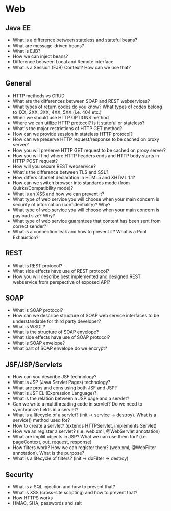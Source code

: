 # Web

## Java EE

- What is a difference between stateless and stateful beans?
- What are message-driven beans?
- What is EJB?
- How we can inject beans?
- Difference between Local and Remote interface
- What is a Session (EJB) Context? How can we use that?

## General

- HTTP methods vs CRUD
- What are the differences between SOAP and REST webservices?
- What types of return codes do you know? What types of codes belong to 1XX, 2XX, 3XX, 4XX, 5XX (i.e. 404 etc.)
- When we should use HTTP OPTIONS method
- Where we can utilize HTTP protocol? Is it stateful or stateless?
- What's the major restrictions of HTTP GET method?
- How can we provide session in stateless HTTP protocol?
- How can we preserve HTTP request/response to be cached on proxy server?
- How you will preserve HTTP GET request to be cached on proxy server?
- How you will find where HTTP headers ends and HTTP body starts in HTTP POST request?
- How will you secure REST webservice?
- What's the difference between TLS and SSL?
- How differs charset declaration in HTML5 and XHTML 1.1?
- How can we switch browser into standards mode (from Quirks/Compatibility mode)?
- What is an XSS and how we can prevent it?
- What type of web service you will choose when your main concern is security of information (confidentiality)? Why?
- What type of web service you will choose when your main concern is payload size? Why?
- What type of web service guarantees that content has been sent from correct sender?
- What is a connection leak and how to prevent it? What is a Pool Exhaustion?

## REST

- What is REST protocol?
- What side effects have use of REST protocol?
- How you will describe best implemented and designed REST webservice from perspective of exposed API?

## SOAP

- What is SOAP protocol?
- How can we describe structure of SOAP web service interfaces to be understandable for third party developer?
- What is WSDL?
- What is the structure of SOAP envelope?
- What side effects have use of SOAP protocol?
- What is SOAP envelope?
- What part of SOAP envelope do we encrypt?

## JSF/JSP/Servlets

- How can you describe JSF technology?
- What is JSP (Java Servlet Pages) technology?
- What are pros and cons using both JSF and JSP?
- What is JSF EL (Expression Language)?
- What is the relation between a JSP page and a servlet?
- Can we write a multithreading code in servlet? Do we need to synchronize fields in a servlet?
- What is a lifecycle of a servlet? (init -> service -> destroy). What is a service() method used for?
- How to create a servlet? (extends HTTPServlet, implements Servlet)
- How we an register a servlet? (i.e. web.xml, @WebServlet annotation)
- What are impliit objects in JSP? What we can use them for? (i.e. pageContext, out, request, response)
- How filters work? How we can register them? (web.xml, @WebFilter annotation). What is the purpose?
- What is a lifecycle of filters? (init -> doFilter -> destroy)

## Security

- What is a SQL injection and how to prevent that?
- What is XSS (cross-site scripting) and how to prevent that?
- How HTTPS works
- HMAC, SHA, passwords and salt
